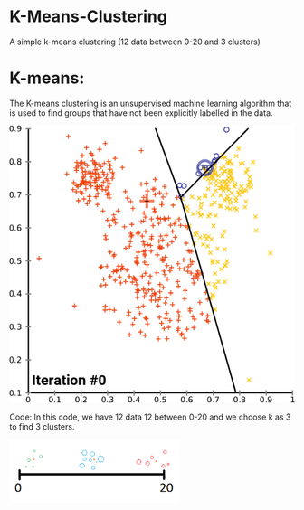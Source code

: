 # K-Means-Clustering
A simple k-means clustering (12 data between 0-20 and 3 clusters) 
# K-means: 
The K-means clustering is an unsupervised machine learning algorithm that is used to find groups that have not been explicitly labelled in the data.

![](Image/Kmeans.gif)

Code:
In this code, we have 12 data 12 between 0-20 and we choose k as 3 to find 3 clusters. 

<img src="Image/Code.png" width="300" class="center" />
